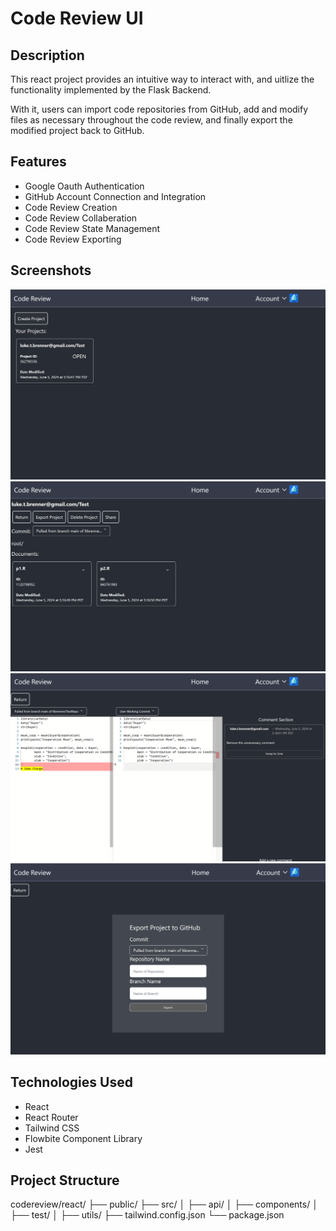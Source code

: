 # Code Review UI

## Description
This react project provides an intuitive way to interact with, and uitlize the functionality implemented by the Flask Backend.

With it, users can import code repositories from GitHub, add and modify files as necessary throughout the code review, and finally export the modified project back to GitHub.

## Features
- Google Oauth Authentication
- GitHub Account Connection and Integration
- Code Review Creation
- Code Review Collaberation
- Code Review State Management
- Code Review Exporting

## Screenshots
![Home Page](../screenshots/homepage.png)
![Project Page](../screenshots/commitpage.png)
![Edit Page](../screenshots/editpage.png)
![Export Page](../screenshots/exportpage.png)

## Technologies Used
- React
- React Router
- Tailwind CSS
- Flowbite Component Library
- Jest

## Project Structure
codereview/react/
├── public/
├── src/
│   ├── api/
│   ├── components/
│   ├── test/
│   ├── utils/
├── tailwind.config.json
└── package.json
